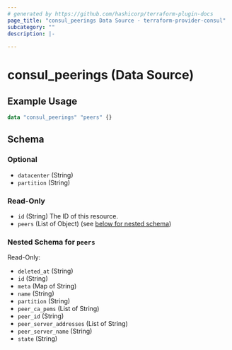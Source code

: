 ```yaml
---
# generated by https://github.com/hashicorp/terraform-plugin-docs
page_title: "consul_peerings Data Source - terraform-provider-consul"
subcategory: ""
description: |-
  
---
```


# consul_peerings (Data Source)



## Example Usage

```terraform
data "consul_peerings" "peers" {}
```

<!-- schema generated by tfplugindocs -->
## Schema

### Optional

- `datacenter` (String)
- `partition` (String)

### Read-Only

- `id` (String) The ID of this resource.
- `peers` (List of Object) (see [below for nested schema](#nestedatt--peers))

<a id="nestedatt--peers"></a>
### Nested Schema for `peers`

Read-Only:

- `deleted_at` (String)
- `id` (String)
- `meta` (Map of String)
- `name` (String)
- `partition` (String)
- `peer_ca_pems` (List of String)
- `peer_id` (String)
- `peer_server_addresses` (List of String)
- `peer_server_name` (String)
- `state` (String)


